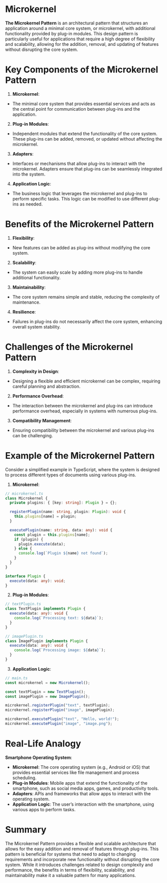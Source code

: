 # Microkernel

**The Microkernel Pattern** is an architectural pattern that structures an application around a minimal core system, or microkernel, with additional functionality provided by plug-in modules. This design pattern is particularly useful for applications that require a high degree of flexibility and scalability, allowing for the addition, removal, and updating of features without disrupting the core system.

# Key Components of the Microkernel Pattern

1. **Microkernel**:

- The minimal core system that provides essential services and acts as the central point for communication between plug-ins and the application.

2. **Plug-in Modules**:

- Independent modules that extend the functionality of the core system. These plug-ins can be added, removed, or updated without affecting the microkernel.

3. **Adapters**:

- Interfaces or mechanisms that allow plug-ins to interact with the microkernel. Adapters ensure that plug-ins can be seamlessly integrated into the system.

4. **Application Logic**:

- The business logic that leverages the microkernel and plug-ins to perform specific tasks. This logic can be modified to use different plug-ins as needed.

# Benefits of the Microkernel Pattern

1. **Flexibility**:

- New features can be added as plug-ins without modifying the core system.

2. **Scalability**:

- The system can easily scale by adding more plug-ins to handle additional functionality.

3. **Maintainability**:

- The core system remains simple and stable, reducing the complexity of maintenance.

4. **Resilience**:

- Failures in plug-ins do not necessarily affect the core system, enhancing overall system stability.

# Challenges of the Microkernel Pattern

1. **Complexity in Design**:

- Designing a flexible and efficient microkernel can be complex, requiring careful planning and abstraction.

2. **Performance Overhead**:

- The interaction between the microkernel and plug-ins can introduce performance overhead, especially in systems with numerous plug-ins.

3. **Compatibility Management**:

- Ensuring compatibility between the microkernel and various plug-ins can be challenging.

# Example of the Microkernel Pattern

Consider a simplified example in TypeScript, where the system is designed to process different types of documents using various plug-ins.

1. **Microkernel**:

```typescript
// microkernel.ts
class Microkernel {
  private plugins: { [key: string]: Plugin } = {};

  registerPlugin(name: string, plugin: Plugin): void {
    this.plugins[name] = plugin;
  }

  executePlugin(name: string, data: any): void {
    const plugin = this.plugins[name];
    if (plugin) {
      plugin.execute(data);
    } else {
      console.log(`Plugin ${name} not found`);
    }
  }
}

interface Plugin {
  execute(data: any): void;
}
```

2. **Plug-in Modules**:

```typescript
// textPlugin.ts
class TextPlugin implements Plugin {
  execute(data: any): void {
    console.log(`Processing text: ${data}`);
  }
}

// imagePlugin.ts
class ImagePlugin implements Plugin {
  execute(data: any): void {
    console.log(`Processing image: ${data}`);
  }
}
```

3. **Application Logic**:

```typescript
// main.ts
const microkernel = new Microkernel();

const textPlugin = new TextPlugin();
const imagePlugin = new ImagePlugin();

microkernel.registerPlugin("text", textPlugin);
microkernel.registerPlugin("image", imagePlugin);

microkernel.executePlugin("text", "Hello, world!");
microkernel.executePlugin("image", "image.png");
```

# Real-Life Analogy

**Smartphone Operating System**:

- **Microkernel**: The core operating system (e.g., Android or iOS) that provides essential services like file management and process scheduling.
- **Plug-in Modules**: Mobile apps that extend the functionality of the smartphone, such as social media apps, games, and productivity tools.
- **Adapters**: APIs and frameworks that allow apps to interact with the operating system.
- **Application Logic**: The user’s interaction with the smartphone, using various apps to perform tasks.

# Summary

The Microkernel Pattern provides a flexible and scalable architecture that allows for the easy addition and removal of features through plug-ins. This pattern is beneficial for systems that need to adapt to changing requirements and incorporate new functionality without disrupting the core system. While it introduces challenges related to design complexity and performance, the benefits in terms of flexibility, scalability, and maintainability make it a valuable pattern for many applications.
